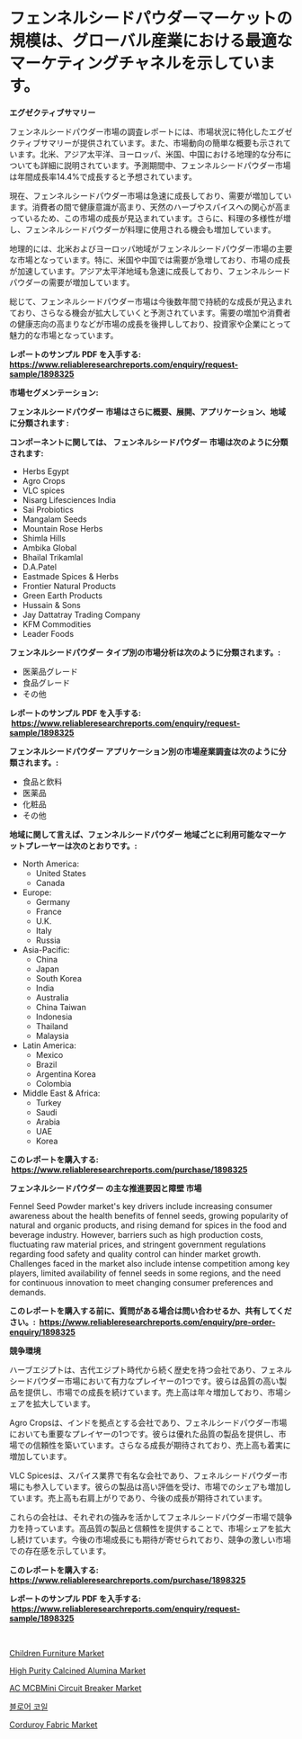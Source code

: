 <p><h1>フェンネルシードパウダーマーケットの規模は、グローバル産業における最適なマーケティングチャネルを示しています。</h1></p><p><strong>エグゼクティブサマリー</strong></p>
<p><p>フェンネルシードパウダー市場の調査レポートには、市場状況に特化したエグゼクティブサマリーが提供されています。また、市場動向の簡単な概要も示されています。北米、アジア太平洋、ヨーロッパ、米国、中国における地理的な分布についても詳細に説明されています。予測期間中、フェンネルシードパウダー市場は年間成長率14.4%で成長すると予想されています。</p><p>現在、フェンネルシードパウダー市場は急速に成長しており、需要が増加しています。消費者の間で健康意識が高まり、天然のハーブやスパイスへの関心が高まっているため、この市場の成長が見込まれています。さらに、料理の多様性が増し、フェンネルシードパウダーが料理に使用される機会も増加しています。</p><p>地理的には、北米およびヨーロッパ地域がフェンネルシードパウダー市場の主要な市場となっています。特に、米国や中国では需要が急増しており、市場の成長が加速しています。アジア太平洋地域も急速に成長しており、フェンネルシードパウダーの需要が増加しています。</p><p>総じて、フェンネルシードパウダー市場は今後数年間で持続的な成長が見込まれており、さらなる機会が拡大していくと予測されています。需要の増加や消費者の健康志向の高まりなどが市場の成長を後押ししており、投資家や企業にとって魅力的な市場となっています。</p></p>
<p><strong>レポートのサンプル PDF を入手する: <a href="https://www.reliableresearchreports.com/enquiry/request-sample/1898325">https://www.reliableresearchreports.com/enquiry/request-sample/1898325</a></strong></p>
<p><strong>市場セグメンテーション:</strong></p>
<p><strong> フェンネルシードパウダー 市場はさらに概要、展開、アプリケーション、地域に分類されます :</strong></p>
<p><strong>コンポーネントに関しては、 フェンネルシードパウダー 市場は次のように分類されます: &nbsp;</strong></p>
<p><ul><li>Herbs Egypt</li><li>Agro Crops</li><li>VLC spices</li><li>Nisarg Lifesciences India</li><li>Sai Probiotics</li><li>Mangalam Seeds</li><li>Mountain Rose Herbs</li><li>Shimla Hills</li><li>Ambika Global</li><li>Bhailal Trikamlal</li><li>D.A.Patel</li><li>Eastmade Spices & Herbs</li><li>Frontier Natural Products</li><li>Green Earth Products</li><li>Hussain & Sons</li><li>Jay Dattatray Trading Company</li><li>KFM Commodities</li><li>Leader Foods</li></ul></p>
<p><strong> フェンネルシードパウダー タイプ別の市場分析は次のように分類されます。:</strong></p>
<p><ul><li>医薬品グレード</li><li>食品グレード</li><li>その他</li></ul></p>
<p><strong>レポートのサンプル PDF を入手する: &nbsp;<a href="https://www.reliableresearchreports.com/enquiry/request-sample/1898325">https://www.reliableresearchreports.com/enquiry/request-sample/1898325</a></strong></p>
<p><strong> フェンネルシードパウダー アプリケーション別の市場産業調査は次のように分類されます。:</strong></p>
<p><ul><li>食品と飲料</li><li>医薬品</li><li>化粧品</li><li>その他</li></ul></p>
<p><strong>地域に関して言えば、フェンネルシードパウダー 地域ごとに利用可能なマーケットプレーヤーは次のとおりです。:</strong></p>
<p><ul>
    <li>
        North America:
        <ul>
            <li>United States</li>
            <li>Canada</li>
        </ul>
    </li>
    <li>
        Europe:
        <ul>
            <li>Germany</li>
            <li>France</li>
            <li>U.K.</li>
            <li>Italy</li>
            <li>Russia</li>
        </ul>
    </li>
    <li>
        Asia-Pacific:
        <ul>
            <li>China</li>
            <li>Japan</li>
            <li>South Korea</li>
            <li>India</li>
            <li>Australia</li>
            <li>China Taiwan</li>
            <li>Indonesia</li>
            <li>Thailand</li>
            <li>Malaysia</li>
        </ul>
    </li>
    <li>
        Latin America:
        <ul>
            <li>Mexico</li>
            <li>Brazil</li>
            <li>Argentina Korea</li>
            <li>Colombia</li>
        </ul>
    </li>
    <li>
        Middle East & Africa:
        <ul>
            <li>Turkey</li>
            <li>Saudi</li>
            <li>Arabia</li>
            <li>UAE</li>
            <li>Korea</li>
        </ul>
    </li>
    </ul></p>
<p><strong>このレポートを購入する: &nbsp;<a href="https://www.reliableresearchreports.com/purchase/1898325">https://www.reliableresearchreports.com/purchase/1898325</a></strong></p>
<p><strong>フェンネルシードパウダー の主な推進要因と障壁 市場</strong></p>
<p><p>Fennel Seed Powder market's key drivers include increasing consumer awareness about the health benefits of fennel seeds, growing popularity of natural and organic products, and rising demand for spices in the food and beverage industry. However, barriers such as high production costs, fluctuating raw material prices, and stringent government regulations regarding food safety and quality control can hinder market growth. Challenges faced in the market also include intense competition among key players, limited availability of fennel seeds in some regions, and the need for continuous innovation to meet changing consumer preferences and demands.</p></p>
<p><strong>このレポートを購入する前に、質問がある場合は問い合わせるか、共有してください。:&nbsp; <a href="https://www.reliableresearchreports.com/enquiry/pre-order-enquiry/1898325">https://www.reliableresearchreports.com/enquiry/pre-order-enquiry/1898325</a></strong></p>
<p><strong>競争環境</strong></p>
<p><p>ハーブエジプトは、古代エジプト時代から続く歴史を持つ会社であり、フェネルシードパウダー市場において有力なプレイヤーの1つです。彼らは品質の高い製品を提供し、市場での成長を続けています。売上高は年々増加しており、市場シェアを拡大しています。</p><p>Agro Cropsは、インドを拠点とする会社であり、フェネルシードパウダー市場においても重要なプレイヤーの1つです。彼らは優れた品質の製品を提供し、市場での信頼性を築いています。さらなる成長が期待されており、売上高も着実に増加しています。</p><p>VLC Spicesは、スパイス業界で有名な会社であり、フェネルシードパウダー市場にも参入しています。彼らの製品は高い評価を受け、市場でのシェアも増加しています。売上高も右肩上がりであり、今後の成長が期待されています。</p><p>これらの会社は、それぞれの強みを活かしてフェネルシードパウダー市場で競争力を持っています。高品質の製品と信頼性を提供することで、市場シェアを拡大し続けています。今後の市場成長にも期待が寄せられており、競争の激しい市場での存在感を示しています。</p></p>
<p><strong>このレポートを購入する: &nbsp; <a href="https://www.reliableresearchreports.com/purchase/1898325">https://www.reliableresearchreports.com/purchase/1898325</a></strong></p>
<p><strong>レポートのサンプル PDF を入手する: &nbsp;<a href="https://www.reliableresearchreports.com/enquiry/request-sample/1898325">https://www.reliableresearchreports.com/enquiry/request-sample/1898325</a></strong><strong></strong></p>
<p>&nbsp;</p>
<p><p><a href="https://issuu.com/reportprime-2/docs/children-furniture-market-size-2030.pptx">Children Furniture Market</a></p><p><a href="https://github.com/RoccoManning/Market-Research-Report-List-4/blob/main/high-purity-calcined-alumina-market.md">High Purity Calcined Alumina Market</a></p><p><a href="https://view.publitas.com/reportprime-1/ac-mcbmini-circuit-breaker-market-size-reflecting-a-forecast-till-2031-market-by-type-by-application-and-by-geography/">AC MCBMini Circuit Breaker Market</a></p><p><a href="https://github.com/lzrvbyqzftro57/Market-Research-Report-List-1/blob/main/7875533193874.md">블로어 코일</a></p><p><a href="https://github.com/gulaimolin/Market-Research-Report-List-3/blob/main/corduroy-fabric-market.md">Corduroy Fabric Market</a></p></p>